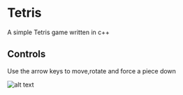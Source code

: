 # Tetris

A simple Tetris game written in c++

## Controls
   Use the arrow keys to move,rotate and force a piece down


![alt text](https://raw.githubusercontent.com/Prnjakis/Tetris/master/screenshot/image3.gif)
